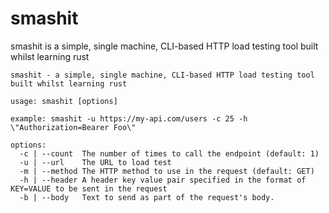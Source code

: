 # smashit

smashit is a simple, single machine, CLI-based HTTP load testing tool built whilst learning rust

```
smashit - a simple, single machine, CLI-based HTTP load testing tool built whilst learning rust

usage: smashit [options]

example: smashit -u https://my-api.com/users -c 25 -h \"Authorization=Bearer Foo\"

options:
  -c | --count  The number of times to call the endpoint (default: 1)
  -u | --url    The URL to load test
  -m | --method The HTTP method to use in the request (default: GET)
  -h | --header A header key value pair specified in the format of KEY=VALUE to be sent in the request
  -b | --body   Text to send as part of the request's body.
```

